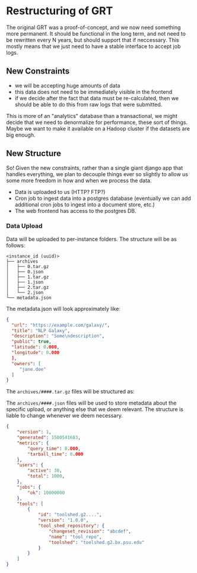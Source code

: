 # Restructuring of GRT

The original GRT was a proof-of-concept, and we now need something more permanent. It should be functional in the long
term, and not need to be rewritten every N years, but should support that if neccessary. This mostly means that we just
need to have a stable interface to accept job logs.

## New Constraints

- we will be accepting huge amounts of data
- this data does not need to be immediately visible in the frontend
- if we decide after the fact that data must be re-calculated, then we should be able to do this from raw logs that were
  submitted.

This is more of an "analytics" database than a transactional, we might decide that we need to denormalize for
performance, these sort of things. Maybe we want to make it available on a Hadoop cluster if the datasets are big
enough.

## New Structure

So! Given the new constraints, rather than a single giant django app that handles everything, we plan to decouple things
ever so slightly to allow us some more freedom in how and when we process the data.

- Data is uploaded to us (HTTP? FTP?)
- Cron job to ingest data into a postgres database (eventually we can add additional cron jobs to ingest into a document
  store, etc.)
- The web frontend has access to the postgres DB.

### Data Upload

Data will be uploaded to per-instance folders. The structure will be as follows:

```
<instance_id (uuid)>
├── archives
│   ├── 0.tar.gz
│   ├── 0.json
│   ├── 1.tar.gz
│   ├── 1.json
│   ├── 2.tar.gz
│   └── 2.json
└── metadata.json
```

The metadata.json will look approximately like:

```json
{
  "url": "https://example.com/galaxy/",
  "title": "NLP Galaxy",
  "description": "Some\ndescription",
  "public": true,
  "latitude": 0.000,
  "longitude": 0.000
  ],
  "owners": [
     "jane.doe"
  ]
}
```

The `archives/####.tar.gz` files will be structured as:


The `archives/####.json` files will be used to store metadata about the specific upload, or anything else that we deem
relevant. The structure is liable to change whenever we deem necessary.

```json
{
    "version": 1,
    "generated": 1500541683,
    "metrics": {
        "query_time": 0.000,
        "tarball_time": 0.000
    },
    "users": {
        "active": 30,
        "total": 1000,
    },
    "jobs": {
        "ok": 10000000
    },
    "tools": [
        {
            "id": "toolshed.g2....",
            "version": "1.0.0",
            "tool_shed_repository": {
                "changeset_revision": "abcdef",
                "name": "tool_repo",
                "toolshed": "toolshed.g2.bx.psu.edu"
            }
        }
    ]
}
```
